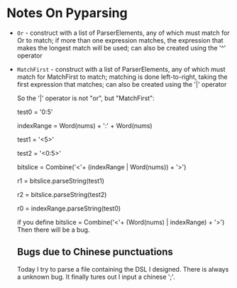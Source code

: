 # Notes On Pyparsing

- ``Or`` - construct with a list of ParserElements, any of which must
  match for Or to match; if more than one expression matches, the
  expression that makes the longest match will be used; can also
  be created using the '^' operator

- ``MatchFirst`` - construct with a list of ParserElements, any of
  which must match for MatchFirst to match; matching is done
  left-to-right, taking the first expression that matches; can
  also be created using the '|' operator
  
  So the '|' operator is not "or", but "MatchFirst":
  
  test0 = '0:5'
  
  indexRange = Word(nums) + ':' + Word(nums)
  
  test1 = '<5>'
  
  test2 = '<0:5>'
  
  bitslice = Combine('<'+ (indexRange | Word(nums)) + '>')
  
  r1 = bitslice.parseString(test1)
  
  r2 = bitslice.parseString(test2)
  
  r0 = indexRange.parseString(test0)
  
  
  if you define
  bitslice = Combine('<'+ (Word(nums) | indexRange) + '>')
  Then there will be a bug.
  
  ## Bugs due to Chinese punctuations
  Today I try to parse a file containing the DSL I designed. There is always a unknown bug. It finally tures out I input a chinese ';'.
